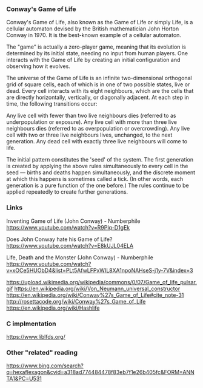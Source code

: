### Conway's Game of Life

Conway's Game of Life, also known as the Game of Life or simply Life, is a cellular automaton devised by the British mathematician John Horton Conway in 1970. It is the best-known example of a cellular automaton.

The "game" is actually a zero-player game, meaning that its evolution is determined by its initial state, needing no input from human players. One interacts with the Game of Life by creating an initial configuration and observing how it evolves.

The universe of the Game of Life is an infinite two-dimensional orthogonal grid of square cells, each of which is in one of two possible states, live or dead. Every cell interacts with its eight neighbours, which are the cells that are directly horizontally, vertically, or diagonally adjacent. At each step in time, the following transitions occur:

Any live cell with fewer than two live neighbours dies (referred to as underpopulation or exposure).
Any live cell with more than three live neighbours dies (referred to as overpopulation or overcrowding).
Any live cell with two or three live neighbours lives, unchanged, to the next generation.
Any dead cell with exactly three live neighbours will come to life.

The initial pattern constitutes the 'seed' of the system. The first generation is created by applying the above rules simultaneously to every cell in the seed — births and deaths happen simultaneously, and the discrete moment at which this happens is sometimes called a tick. (In other words, each generation is a pure function of the one before.) The rules continue to be applied repeatedly to create further generations.

### Links

Inventing Game of Life (John Conway) - Numberphile
https://www.youtube.com/watch?v=R9Plq-D1gEk

Does John Conway hate his Game of Life?
https://www.youtube.com/watch?v=E8kUJL04ELA

Life, Death and the Monster (John Conway) - Numberphile
https://www.youtube.com/watch?v=xOCe5HUObD4&list=PLt5AfwLFPxWIL8XA1npoNAHseS-j1y-7V&index=3


https://upload.wikimedia.org/wikipedia/commons/0/07/Game_of_life_pulsar.gif
https://en.wikipedia.org/wiki/Von_Neumann_universal_constructor
https://en.wikipedia.org/wiki/Conway%27s_Game_of_Life#cite_note-31
http://rosettacode.org/wiki/Conway%27s_Game_of_Life
https://en.wikipedia.org/wiki/Hashlife


### C implmentation

https://www.liblfds.org/


### Other "related" reading

https://www.bing.com/search?q=hexaflexagon&cvid=a318ad774484478f83eb7f1e26b405fc&FORM=ANNTA1&PC=U531